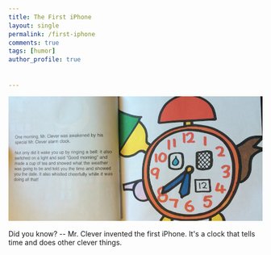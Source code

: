 ```yaml
---
title: The First iPhone
layout: single
permalink: /first-iphone
comments: true
tags: [humor]
author_profile: true


---
```


![iphone](/images/first-iphone.jpg)

Did you know? -- Mr. Clever invented the first iPhone. It's a clock that tells time and does other clever things. 


